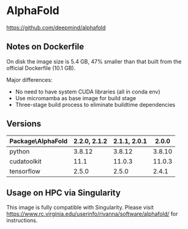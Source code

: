# AlphaFold

https://github.com/deepmind/alphafold

## Notes on Dockerfile
On disk the image size is 5.4 GB, 47% smaller than that built from the official Dockerfile (10.1 GB).

Major differences:
- No need to have system CUDA libraries (all in conda env)
- Use micromamba as base image for build stage
- Three-stage build process to eliminate buildtime dependencies

## Versions

| Package\AlphaFold| 2.2.0, 2.1.2 | 2.1.1, 2.0.1 | 2.0.0 |
|---|---|---|---|
|python      | 3.8.12 | 3.8.12 | 3.8.10 |
|cudatoolkit | 11.1   | 11.0.3 | 11.0.3 |
|tensorflow  | 2.5.0  | 2.5.0  | 2.4.1 |

## Usage on HPC via Singularity

This image is fully compatible with Singularity. Please visit https://www.rc.virginia.edu/userinfo/rivanna/software/alphafold/ for instructions.

